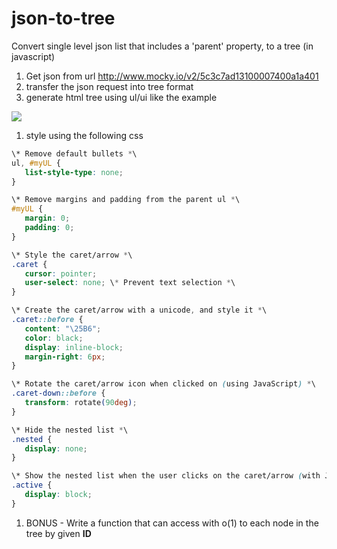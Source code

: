 # json-to-tree
Convert single level json list that includes a 'parent' property, to a tree (in javascript)


1. Get json from url <http://www.mocky.io/v2/5c3c7ad13100007400a1a401>
1. transfer the json request into tree format
1. generate html tree using ul/ui like the example

![](Aspose.Words.8e417828-8fa7-4243-afbb-3438d4c68358.001.png)

1. style using the following css

```css
\* Remove default bullets *\
ul, #myUL {
   list-style-type: none;
}

\* Remove margins and padding from the parent ul *\
#myUL {
   margin: 0;
   padding: 0;
}

\* Style the caret/arrow *\
.caret {
   cursor: pointer; 
   user-select: none; \* Prevent text selection *\
}

\* Create the caret/arrow with a unicode, and style it *\
.caret::before {
   content: "\25B6";
   color: black;
   display: inline-block;
   margin-right: 6px;
}

\* Rotate the caret/arrow icon when clicked on (using JavaScript) *\
.caret-down::before {
   transform: rotate(90deg); 
}

\* Hide the nested list *\
.nested {
   display: none;
}

\* Show the nested list when the user clicks on the caret/arrow (with JavaScript) *\
.active {
   display: block;
}
```

1. BONUS - Write a function that can access with o(1) to each node in the tree by given **ID**

